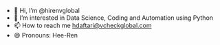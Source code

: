 - 👋 Hi, I’m @hirenvglobal
- 👀 I’m interested in Data Science, Coding and Automation using Python
- 📫 How to reach me hdaftari@vcheckglobal.com
- 😄 Pronouns: Hee-Ren

<!---
hirenvglobal/hirenvglobal is a ✨ special ✨ repository because its `README.md` (this file) appears on your GitHub profile.
You can click the Preview link to take a look at your changes.
--->
